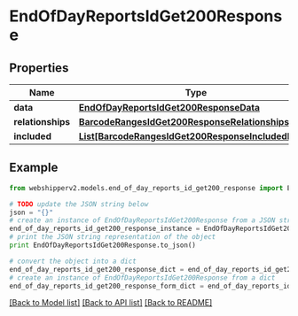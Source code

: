 # EndOfDayReportsIdGet200Response


## Properties
Name | Type | Description | Notes
------------ | ------------- | ------------- | -------------
**data** | [**EndOfDayReportsIdGet200ResponseData**](EndOfDayReportsIdGet200ResponseData.md) |  | [optional] 
**relationships** | [**BarcodeRangesIdGet200ResponseRelationships**](BarcodeRangesIdGet200ResponseRelationships.md) |  | [optional] 
**included** | [**List[BarcodeRangesIdGet200ResponseIncludedInner]**](BarcodeRangesIdGet200ResponseIncludedInner.md) |  | [optional] 

## Example

```python
from webshipperv2.models.end_of_day_reports_id_get200_response import EndOfDayReportsIdGet200Response

# TODO update the JSON string below
json = "{}"
# create an instance of EndOfDayReportsIdGet200Response from a JSON string
end_of_day_reports_id_get200_response_instance = EndOfDayReportsIdGet200Response.from_json(json)
# print the JSON string representation of the object
print EndOfDayReportsIdGet200Response.to_json()

# convert the object into a dict
end_of_day_reports_id_get200_response_dict = end_of_day_reports_id_get200_response_instance.to_dict()
# create an instance of EndOfDayReportsIdGet200Response from a dict
end_of_day_reports_id_get200_response_form_dict = end_of_day_reports_id_get200_response.from_dict(end_of_day_reports_id_get200_response_dict)
```
[[Back to Model list]](../README.md#documentation-for-models) [[Back to API list]](../README.md#documentation-for-api-endpoints) [[Back to README]](../README.md)


